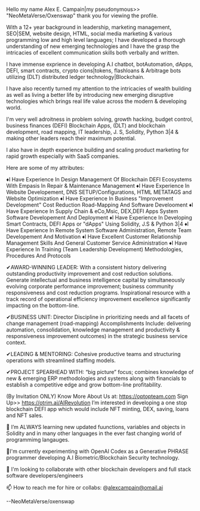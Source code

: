 Hello my name Alex E. Campain|my pseudonymous>> "NeoMetaVerse/Oxenswap" thank you for viewing the profile.

With a 12+ year background in leadership, marketing management, SEO|SEM, website design, HTML, social media marketing & various programming low and high level languages; I have developed a thorough understanding of new emerging technologies and I have the grasp the intricacies of excellent communication skills both verbally and written.

I have immense exprience in developing A.I chatbot, botAutomation, dApps, DEFI, smart contracts, crypto cions|tokens, flashloans & Arbitrage bots utilizing (DLT) distributed ledger technology|Blockchain.

I have also recently turned my attention to the intricacies of wealth building as well as living a better life by introducing new emerging disruptive technologies which brings real life value across the modern & developing world.

I'm very well adroitness in problem solving, growth hacking, budget control, business finances (DEFI) Blockchain Apps, (DLT) and blockchain development, road mapping, IT leadership, J. S, Solidity, Python 3|4 & making other leaders reach their maximum potential.

I also have in depth experience building and scaling product marketing for rapid growth especially with SaaS companies.

Here are some of my attributes:

♦I Have Experience In Design Management Of Blockchain DEFI Ecosystems With Empasis In Repair & Maintenance Management ♦I Have Experience In Website Developement, DNS SETUP/Configurations, HTML METATAGS and Website Optimization ♦I Have Experience In Business "Improvement Development" Cost Reduction Road-Mapping And Software Develooment ♦I Have Experience In Supply Chain & eCo,Msic, DEX,DEFI Apps System Software Developement And Deployment ♦I Have Experience In Developing Smart Contracts, DEFI Apps or "dApps" Using Solidity, J.S & Python 3|4 ♦I Have Experience In Remote System Software Administration, Remote Team Developement And Motivation ♦I Have Excellent Customer Relationship Management Skills And General Customer Service Administration ♦I Have Experience In Training (Team Leadership Development) Methodologies, Procedures And Protocols

✔AWARD-WINNING LEADER: With a consistent history delivering outstanding productivity improvement and cost reduction solutions. Generate intellectual and business intelligence capital by simultaneously evolving corporate performance improvement; business community responsiveness and cost reduction programs. Inspirational resource with a track record of operational efficiency improvement excellence significantly impacting on the bottom-line.

✔BUSINESS UNIT: Director Discipline in prioritizing needs and all facets of change management (road-mapping) Accomplishments Include: delivering automation, consolidation, knowledge management and productivity & responsiveness improvement outcomes) in the strategic business service context.

✔LEADING & MENTORING: Cohesive productive teams and structuring operations with streamlined staffing models.

✔PROJECT SPEARHEAD WITH: “big picture” focus; combines knowledge of new & emerging ERP methodologies and systems along with financials to establish a competitive edge and grow bottom-line profitability.

(By Invitation ONLY) Know More About Us at: https://optopteam.com Sign Up>> https://otrim.ai/AIRevolution I’m interested in developing a one stop blockchain DEFI app which would include NFT minting, DEX, saving, loans and NFT sales.

🌱 I’m ALWAYS learning new updated fuunctions, variables and objects in Solidity and in many other languages in the ever fast changing world of programmimg langauges.

💞️I'm currently experimenting with OpenAI Codex as a Generative PHRASE programmer developing A.I Biometric/Blockchain Security technology.

💞️ I'm looking to collaborate with other blockchain developers and full stack software developers/engineers

📫 How to reach me for hire or collabs: @alexcampain@omail.ai

--NeoMetaVerse/oxenswap
